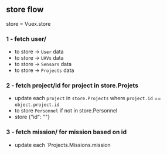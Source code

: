 ## store flow

store = Vuex.store

### 1 - fetch user/<id>

 * to store -> `User` data
 * to store -> `UAVs` data
 * to store -> `Sensors` data
 * to store -> `Projects` data

### 2 - fetch project/id for project in store.Projets
 
 * update each `project` in `store.Projects` where `project.id` == `object.project.id`
 * to store `Personnel` if not in store.Personnel
 * store {"id": ""}


### 3 - fetch mission/<id> for mission based on id
 * update each `Projects.Missions.mission
